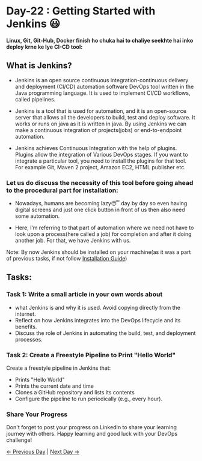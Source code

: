 # Day-22 : Getting Started with Jenkins 😃
**Linux, Git, Git-Hub, Docker finish ho chuka hai to chaliye seekhte hai inko deploy krne ke lye CI-CD tool:**

## What is Jenkins?
- Jenkins is an open source continuous integration-continuous delivery and deployment (CI/CD) automation software DevOps tool written in the Java programming language. It is used to implement CI/CD workflows, called pipelines.

- Jenkins is a tool that is used for automation, and it is an open-source server that allows all the developers to build, test and deploy software. It works or runs on java as it is written in java. By using Jenkins we can make a continuous integration of projects(jobs) or end-to-endpoint automation.

- Jenkins achieves Continuous Integration with the help of plugins. Plugins allow the integration of Various DevOps stages. If you want to integrate a particular tool, you need to install the plugins for that tool. For example Git, Maven 2 project, Amazon EC2, HTML publisher etc.

### Let us do discuss the necessity of this tool before going ahead to the procedural part for installation:

- Nowadays, humans are becoming lazy😴 day by day so even having digital screens and just one click button in front of us then also need some automation.

- Here, I’m referring to that part of automation where we need not have to look upon a process(here called a job) for completion and after it doing another job. For that, we have Jenkins with us.

Note: By now Jenkins should be installed on your machine(as it was a part of previous tasks, if not follow [Installation Guide](https://youtu.be/OkVtBKqMt7I))

## Tasks:

### Task 1: Write a small article in your own words about 
- what Jenkins is and why it is used. Avoid copying directly from the internet. 
- Reflect on how Jenkins integrates into the DevOps lifecycle and its benefits.
- Discuss the role of Jenkins in automating the build, test, and deployment processes.

### Task 2: Create a Freestyle Pipeline to Print "Hello World"

Create a freestyle pipeline in Jenkins that:
- Prints "Hello World"
- Prints the current date and time
- Clones a GitHub repository and lists its contents
- Configure the pipeline to run periodically (e.g., every hour).

### Share Your Progress

Don't forget to post your progress on LinkedIn to share your learning journey with others. Happy learning and good luck with your DevOps challenge!

[← Previous Day](../day21/README.md) | [Next Day →](../day23/README.md)
